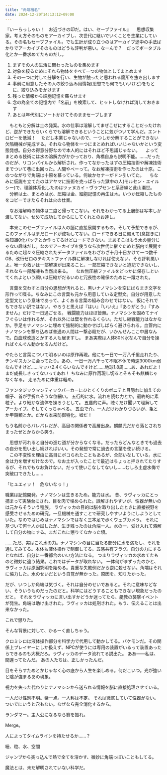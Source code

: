 ```yaml
---
title: "角端楢名"
date: 2024-12-20T14:13:12+09:00
---
```

『いーらっしゃい！　お近づきの印だ。はい、セーブファイル』
　思想収集家。考え方そのものをアーカイブし、次世代に継いでいくことを生業にしている。その名もセーブファイル。でも生計が成り立つのはアーカイブ途中の手法ばかりでアーカイブそのものはどうも評判が悪い。なーんで？　だってポータブル化とか一番求めてたものだし。

 1. まずその人の生活に関わったものを集めます
 2. 対象を絞るためにそれら物体をすべて一つの物体としてまとめます
 3. その一つに対して分解を行い、生物が触ったと思われる箇所を抜き出します
 4. 事前に用意したその人の絞り込み用情報(思想でも何でもいいけど)をもとに、絞り込みをかけます
 5. 残った情報から細胞記憶を蘇らせます
 6. 念の為全ての記憶内で「名前」を検索して、ヒットしなければ消しておきます
 7. あとは年代別にソートかけてそのままセーブします

　もともと分解は土の発案。水の仕事は溶解してまぜこぜにすることだったけれど、逆ができたらいくらでも溶解できるということに気がついて学んだ。エントロピーを低減！
　ただし本業じゃないので、一つしか分解することができない欠陥機械が完成する。それなら物体を一つにまとめればいいじゃないかという変態発想。自分の得意分野なので本人的にはそれほど不思議じゃない。
　よってまとめる技術には水の溶解力がかかっており、角橋自身も説明不能。……だったのだが、リコンパイルから解析され、作ってなかったはずの圧縮技術や解凍技術までついて巷に出回った。人間やべーって。なお解凍技術を作ったのは十原。このつながりで角端は十原を慕っている。何故かセナーがドン引いてた。
　ちなみに仮説を立てたのはアヤマに技術を売っぱらった獄中の人(モルセン・エイルシー)で、理論体系化したのはツァヌカイ・ヴラプセンと系音繰と此山瀬世。
　分解は土、まとめは水、圧縮は金、細胞記憶の再生は木。いつか圧縮したものをコピーできたらそれは火の仕業。
　

　なお溶解時の物体は二度と帰ってこない。それをわかってる上層部は写本しか渡してない。せめて成功してからにしてくれとのお達し。

　本来このセーブファイルは人の脳に直接展開するもの。そして予想できるが、このファイルはまだロードが成功してない。ロードできる日に備えて(息抜きに)性知識0化パッチとか作ってるけどロードできない。まあそこはもう水の量分じゃない趣味だし。なのでアーカイブを使うなら次世代に継ぐためと脳内で展開するために超々々圧縮されたデータファイルをわざわざ十月十日かけて一つ数千GB、改行ゼロのテキストファイル群に解凍しなければ使えない。そら評判悪いよ。唯一の救いは一部解凍が出来ること。一部圧縮できないと追記できないし、それなら一部解凍も当然出来る。
　なお無圧縮ファイルをどっかに保存しといてくれよという願いは圧縮がだるいのと冗長性の確保のために一蹴された。

　言葉を交わすと自分の思想が汚れると、黒いナノマシンを空にばらまき文字を形作って喋る。ちなみにこの言葉も元から用意している定型文。自分が用意した定型文という意味であって、よくある言葉の組み合わせではない。
仮にそれでもできない訳ではない。やろうと思えば『はい』『いいえ』『ありがとう』『すみません』だけで一日過ごせる。
戦闘能力はほぼ皆無。ナノマシンを固めてナイフぐらいは作れるが、それ以外には壁を作れるくらい。ただし継戦能力はなかなか。手足をナノマシンに埋めて強制的に動かせばしばらく避けられる。血管内にナノマシンを撃ち込めば普通の人間は一撃必殺だが、いかんせんここ中層なんで。白血球改造とかする人も居ますし。
まあ実際は人体80%水なんで自分を操ればぐんぐん動かせるんだけど。

やたらと言葉について明るいのは原作再現。他にも一日で一万八千里走れたり、チンギスカンに会ってたり。あの、一日一万八千って不眠不休で時速3000km弱なんですけど……マッハ2.4くらいなんですけど……地球1.8周……あ、あれだよ！　まだ成長しきってないってあれ！
ちなみに原作再現し切るとそもそも麒麟じゃなくなる。
走るために体重は軽め。

ファンタジックマンティックパーカーにひとくくりのポニテと目隠れに加えての帽子、首が手折れそうな位細い。
五行的に水。流れを読む力とか。最終的に素粒子。より細かな流体を操ろうとして。
五塵的に声。聴くだけ聞いて理解してアーカイブ。そしてくっちゃべる。
五虫で介。一人だけわかりづらいが、亀とか甲殻類とか。だから本来防御特化。嘘だ！

もう名前からバレバレだが、高目の関係者で高層出身。麒麟児だから落とされちまったぜとからから笑う。

　思想が汚れると自分の進む道が分からなくなる。だったらどんなときでも過去の自分を思い出し続ければいい。その発想で常に過去の言葉を使い続ける。
　この不変性を理由に高目にボコられたこともあるが、全部いなしている。水に金は力を増すだけなので。なお土が入ったことで最近はちょっと押されてたりするが、それでもなお負けない。だって使いこなしてないし……むしろ土虚水侮で突破口できたし……

「ヒュエィッ！　危ないなっ！」


職業は記憶開発。ナノマシンは生きるため。能力は水。
昔、ラヴィッカにとっ捕まって実験台にされ、目を肉で埋められた。誤解されやすいが、性器が無いのは元からそういう種族。
ラヴィッカの目的は脳を取り出したときに直接視野を感受させるための研究。一旦機械を通すことで研究しやすいようにしようとしていた。なのではじめはナノマシンではなく三本足で歩くウェブカメラ。
それに基づいて何十人か試したが、生き残ったのは角端一人。水の一、受け入れて溶解して自分の物にする。まだこれに懲りてなかった頃。

……ただ、実はこれ水の力。ナノマシンの目に当たる部分に水を満たし、それを通してみてる。本体も液体操作で制御してる。五感共有フラグ。自分の力にするとなれば、自分に一番都合のいい方法になる。
つまりラヴィッカの求めてたものと微妙に違う結果。これではデータが取れない。
一体何がまずったのかと、ラヴィッカは原因究明を始める。貴重な失敗例だから逆に殺せない。角端はそれに協力した。水のせいだという自覚が無かった。原因を、知りたかった。

だが、いつしか角端は気づく。それは自分のせいであると。それに意味などない、そういうものだったのだと。科学にはどうすることもできない現象だったのだと。
それをラヴィッカに言い出すかどうか迷ってたら、艇教の襲撃イベントが発生。角端は助け出された。ラヴィッカは処刑された。もう、伝えることは出来なかった。

これで懲りた。


そんな背景に対して、かるーく直しちゃう。

クロミシロは液体操作部分を科学力で代用して動かしてる。バケモンだ。その関係上プレイヤーにしか扱えず、NPCが使うには専用の装置がいるって装置あったらできるのも大概だろ。ラヴィッカのデータ流れてる説出た。
ああ――私は、間違ってたんだ。
あの人たちは、正しかったんだ。


目をそらすためとかじゃなく心の底から人生を楽しめる。何だこいつ。光が強いと陰が強まるあの現象。

視力を失った代わりにナノマシンから送られる情報を脳に直接処理させている。

一人だけ性別不明。紫一点。一人称は不定。
それは徹底していて性器がない。ついでにいうと穴もない。なぜなら完全消化するから。

ランダマー。主人公になるなら賽を振れ。

Merge。

人によってタイムラインを持たせるか……？

紐、粒、水、空間

ジャンプから突っ込んで熱で全てを溶かす、微妙に角端っぽいこともしてる。

魔法とは、未だ解明されていない科学だ。
